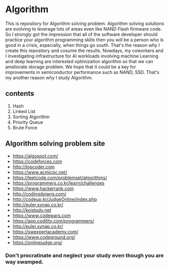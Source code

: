 # Algorithm
 This is repository for Algorithm solving problem. Algorithm solving solutions are evolving to leverage lots of areas even like NAND Flash firmware code. So I strongly got the impression that all of the software developer should practice your algorithm programming skills then you will be a person who is good in a crisis, especially, when things go south. That's the reason why I create this repository and cosume the results.
 Nowdays, my coworkers and I investigating infrastructure for AI workloads involving machine Learning and deep learning are interested optimization algorithm so that we can ameliorate storage problem. We hope that it could be a key for improvements in semiconductor performance such as NAND, SSD. That's my another reason why I study Algorithm.

## contents
1. Hash
2. Linked List
3. Sorting Algorithm
4. Priority Queue
5. Brute Force

## Algorithm solving problem site
* https://algospot.com/
* https://codeforces.com
* http://topcoder.com
* https://www.acmicpc.net/
* https://leetcode.com/problemset/algorithms/
* https://programmers.co.kr/learn/challenges
* https://www.hackerrank.com
* http://codingdojang.com/
* http://codeup.kr/JudgeOnline/index.php
* http://euler.synap.co.kr/
* http://koistudy.net
* https://www.codewars.com
* https://app.codility.com/programmers/
* http://euler.synap.co.kr/
* https://swexpertacademy.com/
* https://www.codeground.org/
* https://onlinejudge.org/

### Don't procratinate and neglect your study even though you are way swamped.
